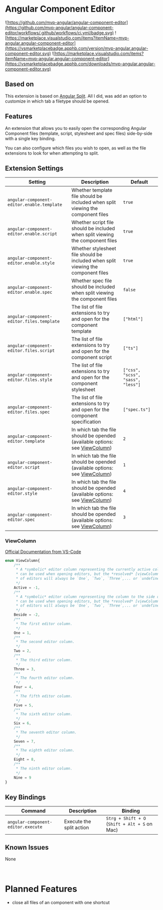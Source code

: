 # Angular Component Editor

![https://github.com/mvp-angular/angular-component-editor](https://github.com/mvp-angular/angular-component-editor/workflows/.github/workflows/ci.yml/badge.svg)
![https://marketplace.visualstudio.com/items?itemName=mvp-angular.angular-component-editor](https://vsmarketplacebadge.apphb.com/version/mvp-angular.angular-component-editor.svg)
![https://marketplace.visualstudio.com/items?itemName=mvp-angular.angular-component-editor](https://vsmarketplacebadge.apphb.com/downloads/mvp-angular.angular-component-editor.svg)
## Based on
This extension is based on [Angular Split](https://marketplace.visualstudio.com/items?itemName=chifilly.angular-split). All I did, was add an option to customize in which tab a filetype should be opened.

## Features

An extension that allows you to easily open the corresponding Angular Component files (template, script, stylesheet and spec files) side-by-side with a single key binding.

You can also configure which files you wish to open, as well as the file extensions to look for when attempting to split.

## Extension Settings

| Setting | Description | Default |
| --- | --- | --- |
| `angular-component-editor.enable.template` | Whether template file should be included when split viewing the component files | `true` |
| `angular-component-editor.enable.script` | Whether script file should be included when split viewing the component files | `true` |
| `angular-component-editor.enable.style` | Whether stylesheet file should be included when split viewing the component files | `true` |
| `angular-component-editor.enable.spec` | Whether spec file should be included when split viewing the component files | `false` |
| `angular-component-editor.files.template` | The list of file extensions to try and open for the component template | `["html"]` |
| `angular-component-editor.files.script` | The list of file extensions to try and open for the component script | `["ts"]` |
| `angular-component-editor.files.style` | The list of file extensions to try and open for the component stylesheet | `["css", "scss", "sass", "less"]` |
| `angular-component-editor.files.spec` | The list of file extensions to try and open for the component specification | `["spec.ts"]` |
| `angular-component-editor.template` | In which tab the file should be opended (available options: see [ViewColumn](###ViewColumn)) | `2`|
| `angular-component-editor.script` | In which tab the file should be opended (available options: see [ViewColumn](###ViewColumn)) | `1`|
| `angular-component-editor.style` | In which tab the file should be opended (available options: see [ViewColumn](###ViewColumn)) | `4`|
| `angular-component-editor.spec` | In which tab the file should be opended (available options: see [ViewColumn](###ViewColumn)) | `3`|


### ViewColumn
[Official Documentation from VS-Code](https://code.visualstudio.com/api/references/vscode-api#ViewColumn)
```typescript
enum ViewColumn{
    /**
     * A *symbolic* editor column representing the currently active column. This value
     * can be used when opening editors, but the *resolved* [viewColumn](#TextEditor.viewColumn)-value
     * of editors will always be `One`, `Two`, `Three`,... or `undefined` but never `Active`.
     */
    Active = -1,
    /**
     * A *symbolic* editor column representing the column to the side of the active one. This value
     * can be used when opening editors, but the *resolved* [viewColumn](#TextEditor.viewColumn)-value
     * of editors will always be `One`, `Two`, `Three`,... or `undefined` but never `Beside`.
     */
    Beside = -2,
    /**
     * The first editor column.
     */
    One = 1,
    /**
     * The second editor column.
     */
    Two = 2,
    /**
     * The third editor column.
     */
    Three = 3,
    /**
     * The fourth editor column.
     */
    Four = 4,
    /**
     * The fifth editor column.
     */
    Five = 5,
    /**
     * The sixth editor column.
     */
    Six = 6,
    /**
     * The seventh editor column.
     */
    Seven = 7,
    /**
     * The eighth editor column.
     */
    Eight = 8,
    /**
     * The ninth editor column.
     */
    Nine = 9
}
```

## Key Bindings

| Command | Description | Binding |
| --- | --- | --- |
| `angular-component-editor.execute` | Execute the split action | `Strg + Shift + O` (`Shift + Alt + S` on Mac) |

## Known Issues

None
<br/>
<br/>
<br/>
# Planned Features

- close all files of an component with one shortcut
